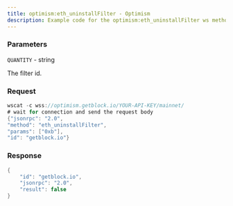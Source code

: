 ```yaml
---
title: optimism:eth_uninstallFilter - Optimism
description: Example code for the optimism:eth_uninstallFilter ws method. Сomplete guide on how to use optimism:eth_uninstallFilter ws in GetBlock.io Web3 documentation.
---
```


### Parameters


`QUANTITY` - string

The filter id.

### Request

``` java
wscat -c wss://optimism.getblock.io/YOUR-API-KEY/mainnet/ 
# wait for connection and send the request body 
{"jsonrpc": "2.0",
"method": "eth_uninstallFilter",
"params": ["0xb"],
"id": "getblock.io"}
```

###  Response

``` java
{
    "id": "getblock.io",
    "jsonrpc": "2.0",
    "result": false
}
```

